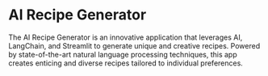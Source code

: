 # AI Recipe Generator
 The AI Recipe Generator is an innovative application that leverages AI, LangChain, and Streamlit to generate unique and creative recipes. Powered by state-of-the-art natural language processing techniques, this app creates enticing and diverse recipes tailored to individual preferences.
